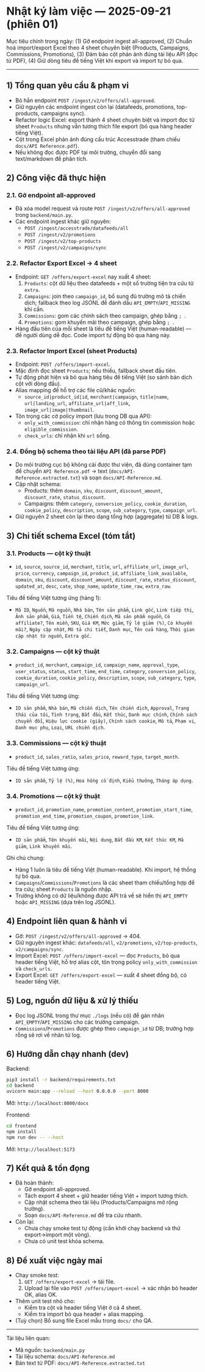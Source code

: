 # Nhật ký làm việc — 2025-09-21 (phiên 01)

Mục tiêu chính trong ngày: (1) Gỡ endpoint ingest all-approved, (2) Chuẩn hoá import/export Excel theo 4 sheet chuyên biệt (Products, Campaigns, Commissions, Promotions), (3) Đảm bảo cột phản ánh đúng tài liệu API (đọc từ PDF), (4) Giữ dòng tiêu đề tiếng Việt khi export và import tự bỏ qua.

---

## 1) Tổng quan yêu cầu & phạm vi
- Bỏ hẳn endpoint `POST /ingest/v2/offers/all-approved`.
- Giữ nguyên các endpoint ingest còn lại (datafeeds, promotions, top-products, campaigns sync).
- Refactor logic Excel: export thành 4 sheet chuyên biệt và import đọc từ sheet `Products` nhưng vẫn tương thích file export (bỏ qua hàng header tiếng Việt).
- Cột trong Excel phản ánh đúng cấu trúc Accesstrade (tham chiếu `docs/API Reference.pdf`).
- Nếu không đọc được PDF tại môi trường, chuyển đổi sang text/markdown để phân tích.

## 2) Công việc đã thực hiện

### 2.1. Gỡ endpoint all-approved
- Đã xóa model request và route `POST /ingest/v2/offers/all-approved` trong `backend/main.py`.
- Các endpoint ingest khác giữ nguyên: 
	- `POST /ingest/accesstrade/datafeeds/all`
	- `POST /ingest/v2/promotions`
	- `POST /ingest/v2/top-products`
	- `POST /ingest/v2/campaigns/sync`

### 2.2. Refactor Export Excel → 4 sheet
- Endpoint: `GET /offers/export-excel` nay xuất 4 sheet:
	1) `Products`: cột dữ liệu theo datafeeds + một số trường tiện tra cứu từ `extra`.
	2) `Campaigns`: join theo `campaign_id`, bổ sung đủ trường mô tả chiến dịch; fallback theo log JSONL để đánh dấu `API_EMPTY`/`API_MISSING` khi cần.
	3) `Commissions`: gom các chính sách theo campaign, ghép bằng `; `.
	4) `Promotions`: gom khuyến mãi theo campaign, ghép bằng `; `.
- Hàng đầu tiên của mỗi sheet là tiêu đề tiếng Việt (human-readable) — để người dùng dễ đọc. Code import tự động bỏ qua hàng này.

### 2.3. Refactor Import Excel (sheet Products)
- Endpoint: `POST /offers/import-excel`.
- Mặc định đọc sheet `Products`; nếu thiếu, fallback sheet đầu tiên.
- Tự động phát hiện và bỏ qua hàng tiêu đề tiếng Việt (so sánh bản dịch cột với dòng đầu).
- Alias mapping để hỗ trợ các file cũ/khác nguồn: 
	- `source_id|product_id|id`, `merchant|campaign`, `title|name`, `url|landing_url`, `affiliate_url|aff_link`, `image_url|image|thumbnail`.
- Tôn trọng các cờ policy import (lưu trong DB qua API):
	- `only_with_commission`: chỉ nhận hàng có thông tin commission hoặc `eligible_commission`.
	- `check_urls`: chỉ nhận khi `url` sống.

### 2.4. Đồng bộ schema theo tài liệu API (đã parse PDF)
- Do môi trường cục bộ không cài được thư viện, đã dùng container tạm để chuyển `API Reference.pdf` → text (`docs/API-Reference.extracted.txt`) và soạn `docs/API-Reference.md`.
- Cập nhật schema:
	- Products: thêm `domain`, `sku`, `discount`, `discount_amount`, `discount_rate`, `status_discount`.
	- Campaigns: thêm `category`, `conversion_policy`, `cookie_duration`, `cookie_policy`, `description`, `scope`, `sub_category`, `type`, `campaign_url`.
- Giữ nguyên 2 sheet còn lại theo dạng tổng hợp (aggregate) từ DB & logs.

## 3) Chi tiết schema Excel (tóm tắt)

### 3.1. Products — cột kỹ thuật
- `id`, `source`, `source_id`, `merchant`, `title`, `url`, `affiliate_url`, `image_url`, `price`, `currency`, `campaign_id`, `product_id`, `affiliate_link_available`, `domain`, `sku`, `discount`, `discount_amount`, `discount_rate`, `status_discount`, `updated_at`, `desc`, `cate`, `shop_name`, `update_time_raw`, `extra_raw`.

Tiêu đề tiếng Việt tương ứng (hàng 1):
- `Mã ID`, `Nguồn`, `Mã nguồn`, `Nhà bán`, `Tên sản phẩm`, `Link gốc`, `Link tiếp thị`, `Ảnh sản phẩm`, `Giá`, `Tiền tệ`, `Chiến dịch`, `Mã sản phẩm nguồn`, `Có affiliate?`, `Tên miền`, `SKU`, `Giá KM`, `Mức giảm`, `Tỷ lệ giảm (%)`, `Có khuyến mãi?`, `Ngày cập nhật`, `Mô tả chi tiết`, `Danh mục`, `Tên cửa hàng`, `Thời gian cập nhật từ nguồn`, `Extra gốc`.

### 3.2. Campaigns — cột kỹ thuật
- `product_id`, `merchant`, `campaign_id`, `campaign_name`, `approval_type`, `user_status`, `status`, `start_time`, `end_time`, `category`, `conversion_policy`, `cookie_duration`, `cookie_policy`, `description`, `scope`, `sub_category`, `type`, `campaign_url`.

Tiêu đề tiếng Việt tương ứng:
- `ID sản phẩm`, `Nhà bán`, `Mã chiến dịch`, `Tên chiến dịch`, `Approval`, `Trạng thái của tôi`, `Tình trạng`, `Bắt đầu`, `Kết thúc`, `Danh mục chính`, `Chính sách chuyển đổi`, `Hiệu lực cookie (giây)`, `Chính sách cookie`, `Mô tả`, `Phạm vi`, `Danh mục phụ`, `Loại`, `URL chiến dịch`.

### 3.3. Commissions — cột kỹ thuật
- `product_id`, `sales_ratio`, `sales_price`, `reward_type`, `target_month`.

Tiêu đề tiếng Việt tương ứng:
- `ID sản phẩm`, `Tỷ lệ (%)`, `Hoa hồng cố định`, `Kiểu thưởng`, `Tháng áp dụng`.

### 3.4. Promotions — cột kỹ thuật
- `product_id`, `promotion_name`, `promotion_content`, `promotion_start_time`, `promotion_end_time`, `promotion_coupon`, `promotion_link`.

Tiêu đề tiếng Việt tương ứng:
- `ID sản phẩm`, `Tên khuyến mãi`, `Nội dung`, `Bắt đầu KM`, `Kết thúc KM`, `Mã giảm`, `Link khuyến mãi`.

Ghi chú chung:
- Hàng 1 luôn là tiêu đề tiếng Việt (human-readable). Khi import, hệ thống tự bỏ qua.
- `Campaigns`/`Commissions`/`Promotions` là các sheet tham chiếu/tổng hợp để tra cứu; sheet `Products` là nguồn nhập.
- Trường không có dữ liệu/không được API trả về sẽ hiển thị `API_EMPTY` hoặc `API_MISSING` (dựa trên log JSONL).

## 4) Endpoint liên quan & hành vi
- Gỡ: `POST /ingest/v2/offers/all-approved` → 404.
- Giữ nguyên ingest khác: `datafeeds/all`, `v2/promotions`, `v2/top-products`, `v2/campaigns/sync`.
- Import Excel: `POST /offers/import-excel` — đọc `Products`, bỏ qua header tiếng Việt, hỗ trợ alias cột, tôn trọng policy `only_with_commission` và `check_urls`.
- Export Excel: `GET /offers/export-excel` — xuất 4 sheet đồng bộ, có header tiếng Việt.

## 5) Log, nguồn dữ liệu & xử lý thiếu
- Đọc log JSONL trong thư mục `./logs` (nếu có) để gán nhãn `API_EMPTY`/`API_MISSING` cho các trường campaign.
- `Commissions`/`Promotions` được ghép theo `campaign_id` từ DB; trường hợp rỗng sẽ rơi về nhãn từ log.

## 6) Hướng dẫn chạy nhanh (dev)
Backend:
```bash
pip3 install -r backend/requirements.txt
cd backend
uvicorn main:app --reload --host 0.0.0.0 --port 8000
```
Mở: `http://localhost:8000/docs`

Frontend:
```bash
cd frontend
npm install
npm run dev -- --host
```
Mở: `http://localhost:5173`

## 7) Kết quả & tồn đọng
- Đã hoàn thành:
	- Gỡ endpoint all-approved.
	- Tách export 4 sheet + giữ header tiếng Việt + import tương thích.
	- Cập nhật schema theo tài liệu (Products/Campaigns mở rộng trường).
	- Soạn `docs/API-Reference.md` để tra cứu nhanh.
- Còn lại:
	- Chưa chạy smoke test tự động (cần khởi chạy backend và thử export→import một vòng).
	- Chưa có unit test khóa schema.

## 8) Đề xuất việc ngày mai
- Chạy smoke test:
	1) `GET /offers/export-excel` → tải file.
	2) Upload lại file vào `POST /offers/import-excel` → xác nhận bỏ header OK, alias OK.
- Thêm unit test nhỏ cho:
	- Kiểm tra cột và header tiếng Việt ở cả 4 sheet.
	- Kiểm tra import bỏ qua header + alias mapping.
- (Tuỳ chọn) Bổ sung file Excel mẫu trong `docs/` cho QA.

---

Tài liệu liên quan:
- Mã nguồn: `backend/main.py`
- Tài liệu schema: `docs/API-Reference.md`
- Bản text từ PDF: `docs/API-Reference.extracted.txt`
